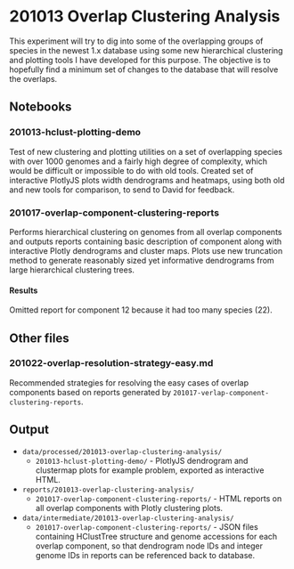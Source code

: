 # 201013 Overlap Clustering Analysis


This experiment will try to dig into some of the overlapping groups of species in the newest 1.x database using some new hierarchical clustering and plotting tools I have developed for this purpose. The objective is to hopefully find a minimum set of changes to the database that will resolve the overlaps.


## Notebooks

### 201013-hclust-plotting-demo

Test of new clustering and plotting utilities on a set of overlapping species with over 1000 genomes and a fairly high degree of complexity, which would be difficult or impossible to do with old tools. Created set of interactive PlotlyJS plots width dendrograms and heatmaps, using both old and new tools for comparison, to send to David for feedback.


### 201017-overlap-component-clustering-reports

Performs hierarchical clustering on genomes from all overlap components and outputs reports containing basic description of component along with interactive Plotly dendrograms and cluster maps. Plots use new truncation method to generate reasonably sized yet informative dendrograms from large hierarchical clustering trees.

#### Results

Omitted report for component 12 because it had too many species (22).


## Other files

### 201022-overlap-resolution-strategy-easy.md

Recommended strategies for resolving the easy cases of overlap components based on reports generated by `201017-verlap-component-clustering-reports`.


## Output

* `data/processed/201013-overlap-clustering-analysis/`
  * `201013-hclust-plotting-demo/` - PlotlyJS dendrogram and clustermap plots for example problem, exported as interactive HTML.
* `reports/201013-overlap-clustering-analysis/`
  * `201017-overlap-component-clustering-reports/` - HTML reports on all overlap components with Plotly clustering plots.
* `data/intermediate/201013-overlap-clustering-analysis/`
  * `201017-overlap-component-clustering-reports/` - JSON files containing HClustTree structure and genome accessions for each overlap component, so that dendrogram node IDs and integer genome IDs in reports can be referenced back to database.
